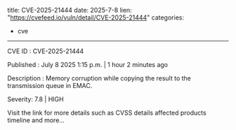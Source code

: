  
title: CVE-2025-21444
date: 2025-7-8
lien: "https://cvefeed.io/vuln/detail/CVE-2025-21444"
categories:
  - cve
---

CVE ID : CVE-2025-21444

Published :  July 8
2025
1:15 p.m. | 1 hour
2 minutes ago

Description : Memory corruption while copying the result to the transmission queue in EMAC.

Severity: 7.8 | HIGH

Visit the link for more details
such as CVSS details
affected products
timeline
and more...
